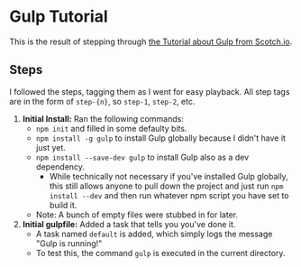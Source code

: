Gulp Tutorial
=============

This is the result of stepping through [the Tutorial about Gulp from Scotch.io][scotch.io tutorial].

[scotch.io tutorial]: https://scotch.io/tutorials/automate-your-tasks-easily-with-gulp-js



Steps
-----

I followed the steps, tagging them as I went for easy playback.  All step tags are in the form of `step-{n}`, so `step-1`, `step-2`, etc.

1. __Initial Install:__ Ran the following commands:
	- `npm init` and filled in some defaulty bits.
	- `npm install -g gulp` to install Gulp globally because I didn't have it just yet.
	- `npm install --save-dev gulp` to install Gulp also as a dev dependency.
		- While technically not necessary if you've installed Gulp globally, this still allows anyone to pull down the project and just run `npm install --dev` and then run whatever npm script you have set to build it.
	- Note: A bunch of empty files were stubbed in for later.
2. __Initial gulpfile:__ Added a task that tells you you've done it.
	- A task named `default` is added, which simply logs the message "Gulp is running!"
	- To test this, the command `gulp` is executed in the current directory.
